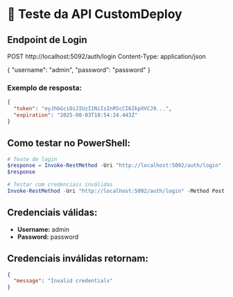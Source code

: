 # 🧪 Teste da API CustomDeploy

## Endpoint de Login
POST http://localhost:5092/auth/login
Content-Type: application/json

{
  "username": "admin",
  "password": "password"
}

### Exemplo de resposta:
```json
{
  "token": "eyJhbGciOiJIUzI1NiIsInR5cCI6IkpXVCJ9...",
  "expiration": "2025-08-03T18:54:24.443Z"
}
```

## Como testar no PowerShell:

```powershell
# Teste de login
$response = Invoke-RestMethod -Uri "http://localhost:5092/auth/login" -Method Post -ContentType "application/json" -Body '{"username": "admin", "password": "password"}'
$response

# Testar com credenciais inválidas
Invoke-RestMethod -Uri "http://localhost:5092/auth/login" -Method Post -ContentType "application/json" -Body '{"username": "wrong", "password": "wrong"}'
```

## Credenciais válidas:
- **Username:** admin
- **Password:** password

## Credenciais inválidas retornam:
```json
{
  "message": "Invalid credentials"
}
```
